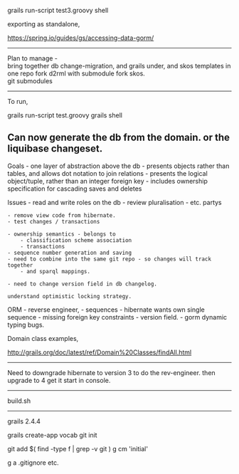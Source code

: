 

grails
run-script test3.groovy
shell 

exporting as standalone,

https://spring.io/guides/gs/accessing-data-gorm/

----

Plan to manage -   
	bring together db change-migration,  and grails under,  and skos templates in one repo
	fork d2rml with submodule
	fork skos.  
	git submodules 

------
To run,

grails run-script test.groovy
grails shell 

Can now generate the db from the domain. or the liquibase changeset.
---

Goals
	- one layer of abstraction above the db
	- presents objects rather than tables, and allows dot notation to join relations 
	- presents the logical object/tuple, rather than an integer foreign key
	- includes ownership specification for cascading saves and deletes

Issues
	- read and write roles on the db 
	- review pluralisation - etc. partys

	- remove view code from hibernate.
	- test changes / transactions

	- ownership semantics - belongs to 
		- classification scheme association
		- transactions
	- sequence number generation and saving
	- need to combine into the same git repo - so changes will track together  
		- and sparql mappings.

	- need to change version field in db changelog. 

	understand optimistic locking strategy.

ORM - reverse engineer,
	- sequences - hibernate wants own single sequence
	- missing foreign key constraints
	- version field. 
	- gorm dynamic typing bugs.




Domain class examples,

http://grails.org/doc/latest/ref/Domain%20Classes/findAll.html




-------
Need to downgrade hibernate to version 3 to do the rev-engineer.
then upgrade to 4 get it start in console.

-------

build.sh

----
grails 2.4.4

grails create-app vocab
git init

git add $( find -type f | grep -v git  )
g cm 'initial'

g a .gitignore
etc.



